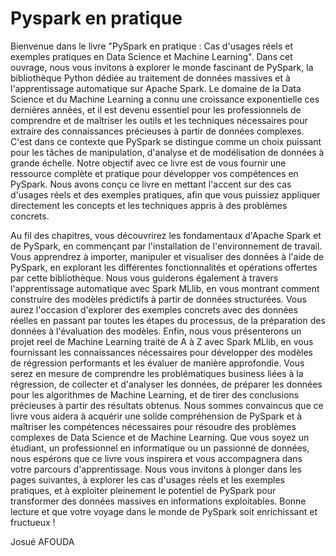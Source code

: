 # Pyspark en pratique

Bienvenue dans le livre "PySpark en pratique : Cas d'usages réels et exemples pratiques en Data Science et Machine Learning". Dans cet ouvrage, nous vous invitons à explorer le monde fascinant de PySpark, la bibliothèque Python dédiée au traitement de données massives et à l'apprentissage automatique sur Apache Spark.
Le domaine de la Data Science et du Machine Learning a connu une croissance exponentielle ces dernières années, et il est devenu essentiel pour les professionnels de comprendre et de maîtriser les outils et les techniques nécessaires pour extraire des connaissances précieuses à partir de données complexes. C'est dans ce contexte que PySpark se distingue comme un choix puissant pour les tâches de manipulation, d'analyse et de modélisation de données à grande échelle.
Notre objectif avec ce livre est de vous fournir une ressource complète et pratique pour développer vos compétences en PySpark. Nous avons conçu ce livre en mettant l'accent sur des cas d'usages réels et des exemples pratiques, afin que vous puissiez appliquer directement les concepts et les techniques appris à des problèmes concrets.

Au fil des chapitres, vous découvrirez les fondamentaux d'Apache Spark et de PySpark, en commençant par l'installation de l'environnement de travail. Vous apprendrez à importer, manipuler et visualiser des données à l'aide de PySpark, en explorant les différentes fonctionnalités et opérations offertes par cette bibliothèque.
Nous vous guiderons également à travers l'apprentissage automatique avec Spark MLlib, en vous montrant comment construire des modèles prédictifs à partir de données structurées. Vous aurez l'occasion d'explorer des exemples concrets avec des données réelles en passant par toutes les étapes du processus, de la préparation des données à l'évaluation des modèles.
Enfin, nous vous présenterons un projet reel de Machine Learning traité de A à Z avec Spark MLlib, en vous fournissant les connaissances nécessaires pour développer des modèles de régression performants et les évaluer de manière approfondie. Vous serez en mesure de comprendre les problématiques business liées à la régression, de collecter et d'analyser les données, de préparer les données pour les algorithmes de Machine Learning, et de tirer des conclusions précieuses à partir des résultats obtenus.
Nous sommes convaincus que ce livre vous aidera à acquérir une solide compréhension de PySpark et à maîtriser les compétences nécessaires pour résoudre des problèmes complexes de Data Science et de Machine Learning. Que vous soyez un étudiant, un professionnel en informatique ou un passionné de données, nous espérons que ce livre vous inspirera et vous accompagnera dans votre parcours d'apprentissage.
Nous vous invitons à plonger dans les pages suivantes, à explorer les cas d'usages réels et les exemples pratiques, et à exploiter pleinement le potentiel de PySpark pour transformer des données massives en informations exploitables. 
Bonne lecture et que votre voyage dans le monde de PySpark soit enrichissant et fructueux !

Josué AFOUDA

